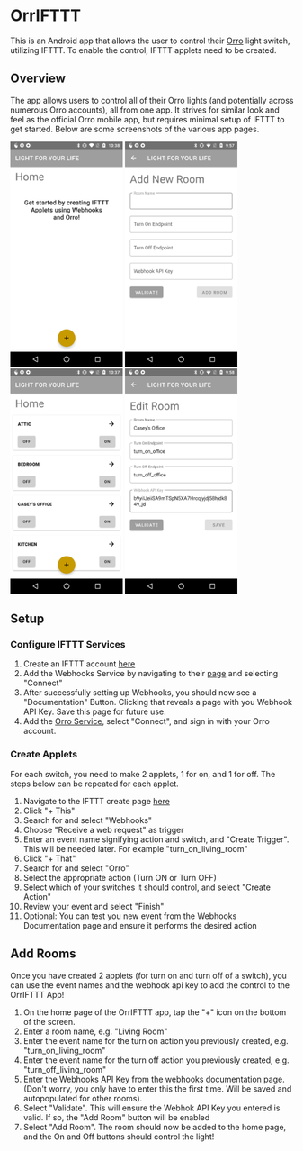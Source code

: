 # OrrIFTTT

This is an Android app that allows the user to control their [Orro](https://getorro.com) light switch, utilizing IFTTT. To enable the control, IFTTT applets need to be created.

## Overview
The app allows users to control all of their Orro lights (and potentially across numerous Orro accounts), all from one app. It strives for similar look and feel as the official Orro mobile app, but requires minimal setup of IFTTT to get started. Below are some screenshots of the various app pages.

<p>
  <img src="readmeImages/OrrIFTTT_control_empty.png" width="200" height="400"/>   
  <img src="readmeImages/OrrIFTTT_add.png" width="200" height="400"/>  
  <img src="readmeImages/OrrIFTTT_control.png" width="200" height="400"/>    
  <img src="readmeImages/OrrIFTTT_edit.png" width="200" height="400"/>
</p>

## Setup

### Configure IFTTT Services
1. Create an IFTTT account [here](https://ifttt.com)
2. Add the Webhooks Service by navigating to their [page](https://ifttt.com/maker_webhooks) and selecting "Connect"
3. After successfully setting up Webhooks, you should now see a "Documentation" Button. Clicking that reveals a page with you Webhook API Key. Save this page for future use.
4. Add the [Orro Service](https://ifttt.com/orro), select "Connect", and sign in with your Orro account.

### Create Applets
For each switch, you need to make 2 applets, 1 for on, and 1 for off. The steps below can be repeated for each applet.
1. Navigate to the IFTTT create page [here](https://ifttt.com/create)
2. Click "+ This"
3. Search for and select "Webhooks"
4. Choose "Receive a web request" as trigger
5. Enter an event name signifying action and switch, and "Create Trigger". This will be needed later. For example "turn_on_living_room"
6. Click "+ That"
7. Search for and select "Orro"
8. Select the appropriate action (Turn ON or Turn OFF)
9. Select which of your switches it should control, and select "Create Action"
10. Review your event and select "Finish"
11. Optional: You can test you new event from the Webhooks Documentation page and ensure it performs the desired action

## Add Rooms
Once you have created 2 applets (for turn on and turn off of a switch), you can use the event names and the webhook api key to add the control to the OrrIFTTT App!

1. On the home page of the OrrIFTTT app, tap the "+" icon on the bottom of the screen.
2. Enter a room name, e.g. "Living Room"
3. Enter the event name for the turn on action you previously created, e.g. "turn_on_living_room"
4. Enter the event name for the turn off action you previously created, e.g. "turn_off_living_room"
5. Enter the Webhooks API Key from the webhooks documentation page. (Don't worry, you only have to enter this the first time. Will be saved and autopopulated for other rooms).
6. Select "Validate". This will ensure the Webhok API Key you entered is valid. If so, the "Add Room" button will be enabled
7. Select "Add Room". The room should now be added to the home page, and the On and Off buttons should control the light!



